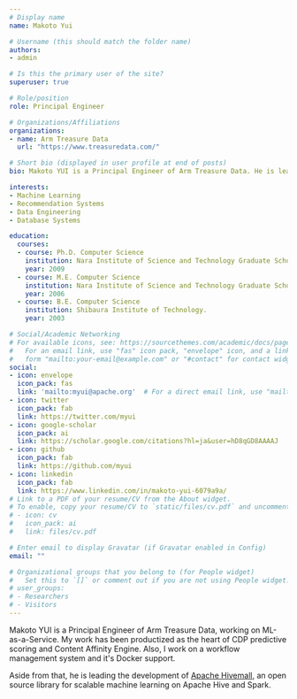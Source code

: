 ```yaml
---
# Display name
name: Makoto Yui

# Username (this should match the folder name)
authors:
- admin

# Is this the primary user of the site?
superuser: true

# Role/position
role: Principal Engineer

# Organizations/Affiliations
organizations:
- name: Arm Treasure Data
  url: "https://www.treasuredata.com/"

# Short bio (displayed in user profile at end of posts)
bio: Makoto YUI is a Principal Engineer of Arm Treasure Data. He is leading the development of Apache Hivemall. CS Ph.D from NAIST, 2009.

interests:
- Machine Learning
- Recommendation Systems
- Data Engineering
- Database Systems

education:
  courses:
  - course: Ph.D. Computer Science
    institution: Nara Institute of Science and Technology Graduate School of Information Science (NAIST), Japan.
    year: 2009
  - course: M.E. Computer Science
    institution: Nara Institute of Science and Technology Graduate School of Information Science (NAIST), Japan.
    year: 2006
  - course: B.E. Computer Science
    institution: Shibaura Institute of Technology.
    year: 2003

# Social/Academic Networking
# For available icons, see: https://sourcethemes.com/academic/docs/page-builder/#icons
#   For an email link, use "fas" icon pack, "envelope" icon, and a link in the
#   form "mailto:your-email@example.com" or "#contact" for contact widget.
social:
- icon: envelope
  icon_pack: fas
  link: 'mailto:myui@apache.org'  # For a direct email link, use "mailto:test@example.org".
- icon: twitter
  icon_pack: fab
  link: https://twitter.com/myui
- icon: google-scholar
  icon_pack: ai
  link: https://scholar.google.com/citations?hl=ja&user=hD8qGD8AAAAJ
- icon: github
  icon_pack: fab
  link: https://github.com/myui
- icon: linkedin
  icon_pack: fab
  link: https://www.linkedin.com/in/makoto-yui-6079a9a/
# Link to a PDF of your resume/CV from the About widget.
# To enable, copy your resume/CV to `static/files/cv.pdf` and uncomment the lines below.
# - icon: cv
#   icon_pack: ai
#   link: files/cv.pdf

# Enter email to display Gravatar (if Gravatar enabled in Config)
email: ""

# Organizational groups that you belong to (for People widget)
#   Set this to `[]` or comment out if you are not using People widget.
# user_groups:
# - Researchers
# - Visitors
---
```


Makoto YUI is a Principal Engineer of Arm Treasure Data, working on ML-as-a-Service. My work has been productized as the heart of CDP predictive scoring and Content Affinity Engine. Also, I work on a workflow management system and it's Docker support. 

Aside from that, he is leading the development of [Apache Hivemall](https://hivemall.apache.org/), an open source library for scalable machine learning on Apache Hive and Spark.